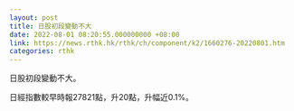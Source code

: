 ```yaml
---
layout: post
title: 日股初段變動不大
date: 2022-08-01 08:20:55.000000000 +08:00
link: https://news.rthk.hk/rthk/ch/component/k2/1660276-20220801.htm
categories: rthk
---
```


日股初段變動不大。

日經指數較早時報27821點，升20點，升幅近0.1%。
